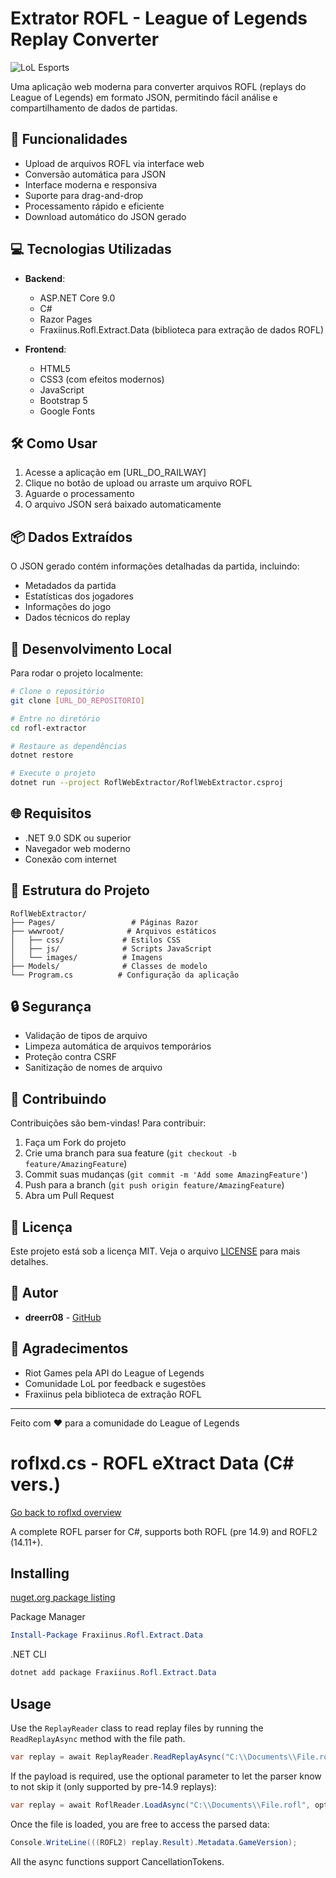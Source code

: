 # Extrator ROFL - League of Legends Replay Converter

![LoL Esports](https://assets.lolesports.com/watch/static/media/lol-logo.ee873fc4.png)

Uma aplicação web moderna para converter arquivos ROFL (replays do League of Legends) em formato JSON, permitindo fácil análise e compartilhamento de dados de partidas.

## 🚀 Funcionalidades

- Upload de arquivos ROFL via interface web
- Conversão automática para JSON
- Interface moderna e responsiva
- Suporte para drag-and-drop
- Processamento rápido e eficiente
- Download automático do JSON gerado

## 💻 Tecnologias Utilizadas

- **Backend**:
  - ASP.NET Core 9.0
  - C#
  - Razor Pages
  - Fraxiinus.Rofl.Extract.Data (biblioteca para extração de dados ROFL)

- **Frontend**:
  - HTML5
  - CSS3 (com efeitos modernos)
  - JavaScript
  - Bootstrap 5
  - Google Fonts

## 🛠️ Como Usar

1. Acesse a aplicação em [URL_DO_RAILWAY]
2. Clique no botão de upload ou arraste um arquivo ROFL
3. Aguarde o processamento
4. O arquivo JSON será baixado automaticamente

## 📦 Dados Extraídos

O JSON gerado contém informações detalhadas da partida, incluindo:
- Metadados da partida
- Estatísticas dos jogadores
- Informações do jogo
- Dados técnicos do replay

## 🔧 Desenvolvimento Local

Para rodar o projeto localmente:

```bash
# Clone o repositório
git clone [URL_DO_REPOSITORIO]

# Entre no diretório
cd rofl-extractor

# Restaure as dependências
dotnet restore

# Execute o projeto
dotnet run --project RoflWebExtractor/RoflWebExtractor.csproj
```

## 🌐 Requisitos

- .NET 9.0 SDK ou superior
- Navegador web moderno
- Conexão com internet

## 📝 Estrutura do Projeto

```
RoflWebExtractor/
├── Pages/                 # Páginas Razor
├── wwwroot/              # Arquivos estáticos
│   ├── css/             # Estilos CSS
│   ├── js/              # Scripts JavaScript
│   └── images/          # Imagens
├── Models/              # Classes de modelo
└── Program.cs          # Configuração da aplicação
```

## 🔒 Segurança

- Validação de tipos de arquivo
- Limpeza automática de arquivos temporários
- Proteção contra CSRF
- Sanitização de nomes de arquivo

## 🤝 Contribuindo

Contribuições são bem-vindas! Para contribuir:

1. Faça um Fork do projeto
2. Crie uma branch para sua feature (`git checkout -b feature/AmazingFeature`)
3. Commit suas mudanças (`git commit -m 'Add some AmazingFeature'`)
4. Push para a branch (`git push origin feature/AmazingFeature`)
5. Abra um Pull Request

## 📄 Licença

Este projeto está sob a licença MIT. Veja o arquivo [LICENSE](LICENSE.txt) para mais detalhes.

## 👥 Autor

- **dreerr08** - [GitHub](https://github.com/dreerr08)

## 🙏 Agradecimentos

- Riot Games pela API do League of Legends
- Comunidade LoL por feedback e sugestões
- Fraxiinus pela biblioteca de extração ROFL

---

Feito com ❤️ para a comunidade do League of Legends

# roflxd.cs - ROFL eXtract Data (C# vers.)

[Go back to roflxd overview](https://github.com/fraxiinus/roflxd)

A complete ROFL parser for C#, supports both ROFL (pre 14.9) and ROFL2 (14.11+).

## Installing

[nuget.org package listing](https://www.nuget.org/packages/Fraxiinus.Rofl.Extract.Data)

Package Manager

```powershell
Install-Package Fraxiinus.Rofl.Extract.Data
```

.NET CLI

```powershell
dotnet add package Fraxiinus.Rofl.Extract.Data
```

## Usage

Use the `ReplayReader` class to read replay files by running the `ReadReplayAsync` method with the file path.

```C#
var replay = await ReplayReader.ReadReplayAsync("C:\\Documents\\File.rofl", options);
```

If the payload is required, use the optional parameter to let the parser know to not skip it (only supported by pre-14.9 replays):

```C#
var replay = await RoflReader.LoadAsync("C:\\Documents\\File.rofl", options);
```

Once the file is loaded, you are free to access the parsed data:

```C#
Console.WriteLine(((ROFL2) replay.Result).Metadata.GameVersion);
```

All the async functions support CancellationTokens.
